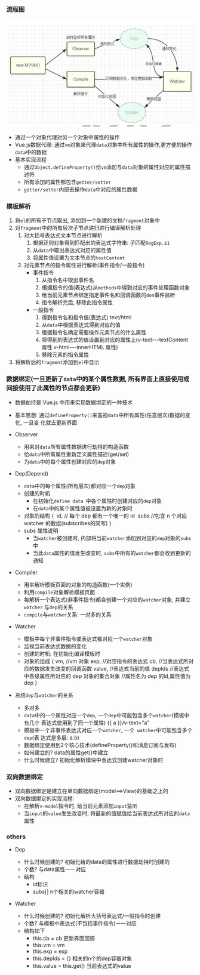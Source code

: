### 流程图

![](./images/vue-MVVM-2.png)

- 通过一个对象代理对另一个对象中属性的操作
- Vue.js数据代理: 通过`vm`对象来代理`data`对象中所有属性的操作,更方便的操作`data`中的数据
- 基本实现流程
    - 通过`Object.defineProperty()`给`vm`添加与`data`对象的属性对应的属性描述符
    - 所有添加的属性都包含`getter/setter`
    - `getter/setter`内部去操作`data`中对应的属性数据
### 模板解析

1. 将`el`的所有子节点取出, 添加到一个新建的文档`fragment`对象中
2. 对`fragment`中的所有层次子节点递归进行编译解析处理
   1. 对大括号表达式文本节点进行解析
      1. 根据正则对象得到匹配出的表达式字符串: 子匹配`RegExp.$1`
      2. 从`data`中取出表达式对应的属性值
      3. 将属性值设置为文本节点的`textContent`
   2. 对元素节点的指令属性进行解析(事件指令/一般指令)
      -  事件指令
         1. 从指令名中取出事件名
         2. 根据指令的值(表达式)从`methods`中得到对应的事件处理函数对象
         3. 给当前元素节点绑定指定事件名和回调函数的`dom`事件监听
         4. 指令解析完后, 移除此指令属性
      -  一般指令
         1. 得到指令名和指令值(表达式) text/html
         2. 从`data`中根据表达式得到对应的值
         3. 根据指令名确定需要操作元素节点的什么属性
         4. 将得到的表达式的值设置到对应的属性上(v-text---textContent 属性 v-html---innerHTML 属性)
         5. 移除元素的指令属性
3. 将解析后的`fragment`添加到`el`中显示

### 数据绑定(一旦更新了`data`中的某个属性数据, 所有界面上直接使用或间接使用了此属性的节点都会更新)

- 数据劫持是 Vue.js 中用来实现数据绑定的一种技术
- 基本思想: 通过`defineProperty()`来监视`data`中所有属性(任意层次)数据的变化, 一旦变
化就去更新界面

- Observer
  - 用来对`data`所有属性数据进行劫持的构造函数
  - 给`data`中所有属性重新定义属性描述(get/set)
  - 为`data`中的每个属性创建对应的`dep`对象
- Dep(Depend)
    - `data`中的每个属性(所有层次)都对应一个`dep`对象
    - 创建的时机
      - 在初始化`define data `中各个属性时创建对应的`dep`对象
      - 在`data`中的某个属性值被设置为新的对象时
    - 对象的结构
        {
        ​    id, // 每个 dep 都有一个唯一的 id
        ​    subs //包含 n 个对应 watcher 的数组(subscribes的简写)
        }
    - subs 属性说明
      - 当`watcher`被创建时, 内部将当前`watcher`添加到对应的`dep`对象的`subs`中
      - 当此`data`属性的值发生改变时, `subs`中所有的`watcher`都会收到更新的通知


- Compiler
    - 用来解析模板页面的对象的构造函数(一个实例)
    - 利用`compile`对象解析模板页面
    - 每解析一个表达式(非事件指令)都会创建一个对应的`watcher`对象, 并建立`watcher`
    与`dep`的关系
    - `compile`与`watcher`关系: 一对多的关系

- Watcher
    - 模板中每个非事件指令或表达式都对应一个`watcher`对象
    - 监视当前表达式数据的变化
    - 创建的时机: 在初始化编译模板时
    - 对象的组成
        {
        vm, //vm 对象
        exp, //对应指令的表达式
        cb, //当表达式所对应的数据发生改变的回调函数
        value, //表达式当前的值
        depIds //表达式中各级属性所对应的 dep 对象的集合对象
        //属性名为 dep 的id,属性值为dep
        }
- 总结`dep`与`watcher`的关系
    - 多对多
    - `data`中的一个属性对应一个`dep`, 一个`dep`中可能包含多个`watcher`(模板中有几个
    表达式使用到了同一个属性) {{ a }}/v-text="a"
    - 模板中一个非事件表达式对应一个`watcher`, 一个` watcher`中可能包含多个`dep`(表
    达式是多层: a.b)
    - 数据绑定使用到2个核心技术(defineProperty()和消息订阅与发布)
    - 如何建立的? data的属性get()中建立
    - 什么时候建立? 初始化解析模块中表达式创建watcher对象时

### 双向数据绑定

- 双向数据绑定是建立在单向数据绑定(model==>View)的基础之上的
- 双向数据绑定的实现流程:
  - 在解析`v-model`指令时, 给当前元素添加`input`监听
  - 当`input`的`value`发生改变时, 将最新的值赋值给当前表达式所对应的`data`属性

### others

- Dep
    - 什么时候创建的? 初始化给的data的属性进行数据劫持时创建的
    - 个数? 与data属性一一对应
    - 结构
        - id标识
        - subs[] n个相关的watcher容器

- Watcher
    - 什么时候创建的? 初始化解析大括号表达式/一般指令时创建
    - 个数? 与模板中表达式(不包括事件指令)一一对应
    - 结构如下
        - this.cb = cb 更新界面回调
        - this.vm = vm
        - this.exp = exp
        - this.depIds = {} 相关的n个的dep容器对象
        - this.value = this.get() 当前表达式的value